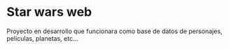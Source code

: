 # Star wars web
Proyecto en desarrollo que funcionara como base de datos de personajes, peliculas, planetas, etc...
